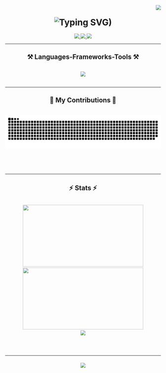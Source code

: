<img align="right" src="https://visitor-badge.laobi.icu/badge?page_id=EvelinAlvarado.EvelinAlvarado" />

<h1 align="center">
    <img src="https://readme-typing-svg.herokuapp.com?font=Righteous&size=35&duration=4000&pause=1000&color=E9731E&center=true&vCenter=true&random=false&width=500&height=70&lines=Hi+There!+%F0%9F%91%8B;I'm+Evelin+Alvarado!+%F0%9F%91%A9%F0%9F%8F%BB%E2%80%8D%F0%9F%92%BB" alt="Typing SVG)" />
</h1>
<!--
<h3 align="center">A passionate ### from Peru PE </h3>

<br/>

<div align="center">
 
 🔭 I’m currently working on 
 
 🌱 I’m currently learning **Redis, Tailwind, React Native Expo**

 💬 Ask me about **Node.js, React, Firebase, MongoDB... or 

 ⚡ Fun fact *https://readme-typing-svg.herokuapp.com?font=Righteous&size=35&duration=4000&pause=1000&color=47119C&center=true&vCenter=true&random=false&width=500&height=70&lines=Hi+There!+%F0%9F%91%8B;I'm+Evelin+Alvarado!+%F0%9F%91%A9%F0%9F%8F%BB%E2%80%8D%F0%9F%92%BB" alt="Typing SVG*Game of Thrones Night's Watch cloaks are made from Ikea rugs**
 
 </div> -->
 
<div align="center"> 
  <!--
  <a href="mailto:eve">
    <img src="https://img.shields.io/badge/Gmail-333333?style=for-the-badge&logo=gmail&logoColor=red" /> -->
  </a>
  <a href="https://www.linkedin.com/in/evelinalvarado/" target="_blank">
    <img src="https://img.shields.io/badge/LinkedIn-0077B5?style=for-the-badge&logo=linkedin&logoColor=white" target="_blank" />
  </a>
  <a href="#" target="_blank">
     <img src="https://img.shields.io/badge/Portfolio-FF5722?style=for-the-badge&logo=todoist&logoColor=white" target="_blank" /> <!-- sqlite, safari, google-chrome are other good icon options -->
      <a href="https://open.spotify.com/user/evelinalvarado" target="_blank"><img src="https://img.shields.io/badge/Spotify-1ED760?&style=for-the-badge&logo=spotify&logoColor=white" target="_blank"></a>
  </a>
</div>

 <hr/>
 
<h2 align="center">⚒️ Languages-Frameworks-Tools ⚒️</h2>
<br/>
<div align="center">
    <img src="https://skillicons.dev/icons?i=html,css,javascript,vscode,github,figma" />
    <!--<img src="https://skillicons.dev/icons?i=nodejs,python,javascript,typescript,express,firebase,mongodb,c,java,nextjsk" /><br>-->
</div>

<br/>
<hr/>

<div align="center">
  <h2>🐍 My Contributions 🐍</h2>
  <br>
  <img alt="snake eating my contributions" src="https://raw.githubusercontent.com/EvelinAlvarado/EvelinAlvarado/output/github-contribution-grid-snake.svg" />
  
  <br/><br/><br/>
</div>

<hr/>

<h2 align="center">⚡ Stats ⚡</h2>
<br>

<div align=center>
  <img width=390 height=200 src="https://github-readme-stats.vercel.app/api?username=EvelinAlvarado&theme=shades-of-purple&show_icons=true&hide_border=true&count_private=true"/>
  <img width=390 height=200 src="https://github-readme-streak-stats.herokuapp.com/?user=EvelinAlvarado&theme=shades-of-purple&hide_border=true"/><br/>
  <img width=390 src="https://github-readme-stats.vercel.app/api/top-langs/?username=EvelinAlvarado&theme=shades-of-purple&show_icons=true&hide_border=true&layout=compact"/>
</div>

<br/><br/>
<hr/>

<h3 align="center">
    <img src="https://readme-typing-svg.herokuapp.com/?font=Righteous&size=25&center=true&vCenter=true&width=500&height=70&duration=4000&lines=Thanks+for+visiting!+✌️">
</h3>

<br/>



<!--
**EvelinAlvarado/EvelinAlvarado** is a ✨ _special_ ✨ repository because its `README.md` (this file) appears on your GitHub profile.

Here are some ideas to get you started:

- 🔭 I’m currently working on ...
- 🌱 I’m currently learning ...
- 👯 I’m looking to collaborate on ...
- 🤔 I’m looking for help with ...
- 💬 Ask me about ...
- 📫 How to reach me: ...
- 😄 Pronouns: ...
- ⚡ Fun fact: ...
-->
  

